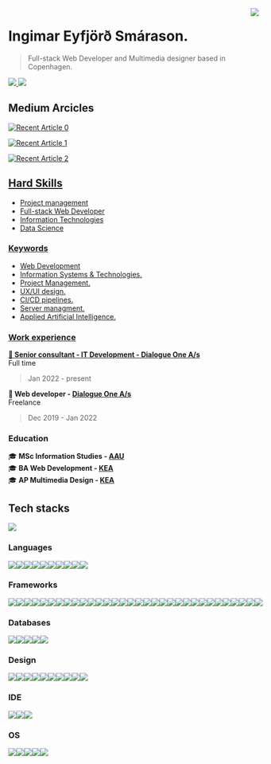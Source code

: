 <img align="right" class="img" src="https://github-readme-stats.vercel.app/api?username=ingimar-eyfjord&show_icons=true&theme=radical" />

# Ingimar Eyfjörð Smárason.

> Full-stack Web Developer and Multimedia designer based in Copenhagen.

<a href="mailto:ingimareys93@gmail.com">
<img src="https://img.shields.io/badge/Gmail-D14836?style=for-the-badge&logo=gmail&logoColor=white" />
</a>

<a href="https://www.linkedin.com/in/ingimareyfjord">
<img src="https://img.shields.io/badge/LinkedIn-0077B5?style=for-the-badge&logo=linkedin&logoColor=white" />
</a>

## Medium Arcicles

<div>
<a target="_blank" href="https://github-readme-medium-recent-article.vercel.app/medium/@ingimareys93/0"><img src="https://github-readme-medium-recent-article.vercel.app/medium/@ingimareys93/0" alt="Recent Article 0">

<a target="_blank" href="https://github-readme-medium-recent-article.vercel.app/medium/@ingimareys93/1"><img src="https://github-readme-medium-recent-article.vercel.app/medium/@ingimareys93/1" alt="Recent Article 1">
 
<a target="_blank" href="https://github-readme-medium-recent-article.vercel.app/medium/@ingimareys93/2"><img src="https://github-readme-medium-recent-article.vercel.app/medium/@ingimareys93/2" alt="Recent Article 2">
</div>

## Hard Skills

- Project management
- Full-stack Web Developer
- Information Technologies
- Data Science

### Keywords

- Web Development
- Information Systems & Technologies.
- Project Management.
- UX/UI design.
- CI/CD pipelines.
- Server managment.
- Applied Artificial Intelligence.

### Work experience

**💼 Senior consultant - IT Development - [Dialogue One A/s](https://dialogueone.com/)**<br>
Full time<br>

> Jan 2022 - present<br>

**💼 Web developer - [Dialogue One A/s](https://dialogueone.com/)**<br>
Freelance<br>

> Dec 2019 - Jan 2022

### Education

🎓 **MSc Information Studies - [AAU](https://www.en.aau.dk/education/master/information-studies)**<br>
🎓 **BA Web Development - [KEA](https://kea.dk/uddannelser/top-up/webudvikling)**<br>
🎓 **AP Multimedia Design - [KEA](https://kea.dk/uddannelser/erhvervsakademi/multimediedesigner)**

## Tech stacks

 <img class="img" src="https://github-readme-stats.vercel.app/api/top-langs/?username=ingimar-eyfjord&theme=radical&layout=compact" />

### Languages

 <div style="display: flex; align-items: flex-start;">
 <img src="https://img.shields.io/badge/CSS3-1C2128?style=for-the-badge&logo=css3&logoColor=white" />
 <img src="https://img.shields.io/badge/HTML5-1C2128?style=for-the-badge&logo=html5&logoColor=white" />
 <img src="https://img.shields.io/badge/JavaScript-1C2128?style=for-the-badge&logo=javascript&logoColor=white" />
 <img src="https://img.shields.io/badge/json-1C2128?style=for-the-badge&logo=json&logoColor=white" />
 <img src="https://img.shields.io/badge/LaTeX-1C2128?style=for-the-badge&logo=LaTeX&logoColor=white" />
 <img src="https://img.shields.io/badge/PHP-1C2128?style=for-the-badge&logo=php&logoColor=white" />
 <img src="https://img.shields.io/badge/Pug-1C2128?style=for-the-badge&logo=pug&logoColor=white" />
 <img src="https://img.shields.io/badge/Python-1C2128?style=for-the-badge&logo=python&logoColor=white" />
 <img src="https://img.shields.io/badge/TypeScript-1C2128?style=for-the-badge&logo=typescript&logoColor=white" />
 <img src="https://img.shields.io/badge/TensorFlow-1C2128?style=for-the-badge&logo=TensorFlow&logoColor=white" />
  </div>
 
  ### Frameworks
 
 <div style="display: flex; align-items: flex-start;">
 <img src="https://img.shields.io/badge/AngularJS-1C2128?style=for-the-badge&logo=angularjs&logoColor=white " />
 <img src="https://img.shields.io/badge/Apache-1C2128?style=for-the-badge&logo=Apache&logoColor=white" />
 <img src="https://img.shields.io/badge/Babel-1C2128?style=for-the-badge&logo=babel&logoColor=white" />
 <img src="https://img.shields.io/badge/Bootstrap-1C2128?style=for-the-badge&logo=bootstrap&logoColor=white" />
 <img src="https://img.shields.io/badge/Chart.js-1C2128?style=for-the-badge&logo=chartdotjs&logoColor=white " />
 <img src="https://img.shields.io/badge/Composer-1C2128?style=for-the-badge&logo=Composer&logoColor=white" /> 
 <img src="https://img.shields.io/badge/Docker-1C2128?style=for-the-badge&logo=docker&logoColor=white " />
 <img src="https://img.shields.io/badge/Django-1C2128?style=for-the-badge&logo=django&logoColor=white " />
 <img src="https://img.shields.io/badge/django%20rest-1C2128?style=for-the-badge&logo=django&logoColor=white " />
 <img src="https://img.shields.io/badge/Express.js-1C2128?style=for-the-badge&logo=express&logoColor=white " />
 <img src="https://img.shields.io/badge/firebase-1C2128?style=for-the-badge&logo=firebase&logoColor=white " />
 <img src="https://img.shields.io/badge/Font_Awesome-1C2128?style=for-the-badge&logo=fontawesome&logoColor=white" />
 <img src="https://img.shields.io/badge/jQuery-1C2128?style=for-the-badge&logo=jquery&logoColor=white " />
 <img src="https://img.shields.io/badge/Jupyter-1C2128.svg?&style=for-the-badge&logo=Jupyter&logoColor=white " />
 <img src="https://img.shields.io/badge/JWT-1C2128?style=for-the-badge&logo=JSON%20web%20tokens&logoColor=white " />
 <img src="https://img.shields.io/badge/Markdown-1C2128?style=for-the-badge&logo=markdown&logoColor=white " />
 <img src="https://img.shields.io/badge/Material%20UI-1C2128?style=for-the-badge&logo=mui&logoColor=white " />
 <img src="https://img.shields.io/badge/material%20design-1C2128?style=for-the-badge&logo=material%20design&logoColor=white " />
 <img src="https://img.shields.io/badge/Microsoft-1C2128?style=for-the-badge&logo=microsoft&logoColor=white" />
 <img src="https://img.shields.io/badge/Nginx-1C2128?style=for-the-badge&logo=nginx&logoColor=white " />
 <img src="https://img.shields.io/badge/Node.js-1C2128?style=for-the-badge&logo=nodedotjs&logoColor=white " />
 <img src="https://img.shields.io/badge/npm-1C2128?style=for-the-badge&logo=npm&logoColor=white" />
 <img src="https://img.shields.io/badge/Postman-1C2128?style=for-the-badge&logo=Postman&logoColor=white" />
 <img src="https://img.shields.io/badge/React-1C2128?style=for-the-badge&logo=react&logoColor=white" />
 <img src="https://img.shields.io/badge/React_Router-1C2128?style=for-the-badge&logo=react-router&logoColor=white" />
 <img src="https://img.shields.io/badge/redis-1C2128.svg?&style=for-the-badge&logo=redis&logoColor=white" />
 <img src="https://img.shields.io/badge/Redux-1C2128?style=for-the-badge&logo=redux&logoColor=white" />
 <img src="https://img.shields.io/badge/Sass-1C2128?style=for-the-badge&logo=sass&logoColor=white" />
 <img src="https://img.shields.io/badge/Webpack-1C2128?style=for-the-badge&logo=Webpack&logoColor=whitehttps://img.shields.io/badge/Babel-1C2128?style=for-the-badge&logo=babel&logoColor=white" />
 <img src="https://img.shields.io/badge/Yarn-1C2128?style=for-the-badge&logo=yarn&logoColor=white" />
 <img src="https://img.shields.io/badge/Xampp-1C2128?style=for-the-badge&logo=xampp&logoColor=white" />
 <img src="https://img.shields.io/badge/Sequelize-1C2128?style=for-the-badge&logo=Sequelize&logoColor=white" />
  </div>
 
 
  ### Databases
  <div style="display: flex; align-items: flex-start;">
 <img src="https://img.shields.io/badge/MySQL-1C2128?style=for-the-badge&logo=mysql&logoColor=white" />
  <img src="https://img.shields.io/badge/SQLite-1C2128?style=for-the-badge&logo=sqlite&logoColor=white" />
  <img src="https://img.shields.io/badge/redis-%231C2128.svg?&style=for-the-badge&logo=redis&logoColor=white" />
 <img src="https://img.shields.io/badge/PostgreSQL-1C2128?style=for-the-badge&logo=postgresql&logoColor=white" />
  <img src="https://img.shields.io/badge/MariaDB-1C2128?style=for-the-badge&logo=mariadb&logoColor=white" />
  </div>

### Design

  <div style="display: flex; align-items: flex-start;">
  <img src="https://img.shields.io/badge/Adobe%20XD-1C2128?style=for-the-badge&logo=Adobe%20XD&logoColor=white" />
  <img src="https://img.shields.io/badge/Figma-1C2128?style=for-the-badge&logo=figma&logoColor=white" />
  <img src="https://img.shields.io/badge/gimp-1C2128?style=for-the-badge&logo=gimp&logoColor=white" />
  <img src="https://img.shields.io/badge/Adobe%20Photoshop-1C2128?style=for-the-badge&logo=Adobe%20Photoshop&logoColor=white " />
  <img src="https://img.shields.io/badge/Adobe%20Lightroom-1C2128?style=for-the-badge&logo=Adobe%20Lightroom&logoColor=white" />
  <img src="https://img.shields.io/badge/Adobe%20InDesign-1C2128?style=for-the-badge&logo=Adobe%20InDesign&logoColor=white" />
  <img src="https://img.shields.io/badge/Adobe%20Premiere%20Pro-1C2128?style=for-the-badge&logo=Adobe%20Premiere%20Pro&logoColor=white" />
  <img src="https://img.shields.io/badge/Adobe%20Illustrator-1C2128?style=for-the-badge&logo=adobe%20illustrator&logoColor=white" />
  <img src="https://img.shields.io/badge/Adobe%20Creative%20Cloud-1C2128?style=for-the-badge&logo=Adobe%20Creative%20Cloud&logoColor=white " />
  <img src="https://img.shields.io/badge/Adobe%20after%20affects-1C2128?style=for-the-badge&logo=Adobe%20after%20effects&logoColor=white" />
   </div>
    
### IDE
      
  <div style="display: flex; align-items: flex-start;">
 <img src="https://img.shields.io/badge/VIM-1C2128.svg?&style=for-the-badge&logo=vim&logoColor=white" />
 <img src="https://img.shields.io/badge/Visual_Studio-1C2128?style=for-the-badge&logo=visual%20studio&logoColor=white" />
 <img src="https://img.shields.io/badge/Visual_Studio_Code-1C2128?style=for-the-badge&logo=visual%20studio%20code&logoColor=white" />
  </div>
     
### OS
      
  <div style="display: flex; align-items: flex-start;">
 <img src="https://img.shields.io/badge/Alpine_Linux-1C2128?style=for-the-badge&logo=alpine-linux&logoColor=white" />
 <img src="https://img.shields.io/badge/Linux-1C2128?style=for-the-badge&logo=linux&logoColor=white" />
 <img src="https://img.shields.io/badge/mac%20os-1C2128?style=for-the-badge&logo=apple&logoColor=white" />
 <img src="https://img.shields.io/badge/Ubuntu-1C2128?style=for-the-badge&logo=ubuntu&logoColor=white" />
 <img src="https://img.shields.io/badge/Windows-1C2128?style=for-the-badge&logo=windows&logoColor=white" />
</div>
